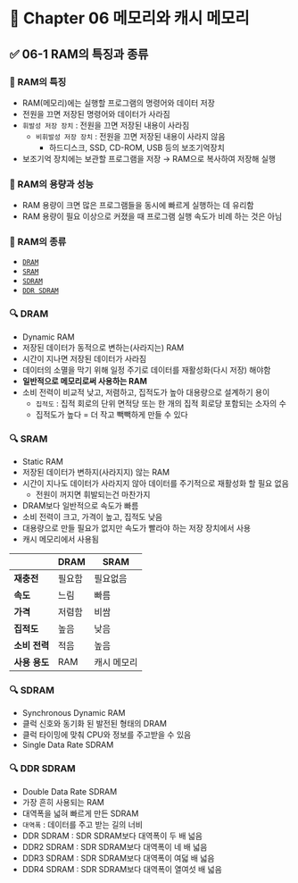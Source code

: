 # 📕 Chapter 06 메모리와 캐시 메모리

## ✅ 06-1 RAM의 특징과 종류

### 📌 RAM의 특징

- RAM(메모리)에는 실행할 프로그램의 명령어와 데이터 저장
- 전원을 끄면 저장된 명령어와 데이터가 사라짐
- `휘발성 저장 장치` : 전원을 끄면 저장된 내용이 사라짐
  - `비휘발성 저장 장치` : 전원을 끄면 저장된 내용이 사라지 않음
    - 하드디스크, SSD, CD-ROM, USB 등의 보조기억장치
- 보조기억 장치에는 보관할 프로그램을 저장 → RAM으로 복사하여 저장해 실행

### 📌 RAM의 용량과 성능

- RAM 용량이 크면 많은 프로그램들을 동시에 빠르게 실행하는 데 유리함
- RAM 용량이 필요 이상으로 커졌을 때 프로그램 실행 속도가 비례 하는 것은 아님

### 📌 RAM의 종류

- [`DRAM`](#-dram)
- [`SRAM`](#-sram)
- [`SDRAM`](#-sdram)
- [`DDR SDRAM`](#-ddr-sdram)

### 🔍 DRAM

- Dynamic RAM
- 저장된 데이터가 동적으로 변하는(사라지는) RAM
- 시간이 지나면 저장된 데이터가 사라짐
- 데이터의 소멸을 막기 위해 일정 주기로 데이터를 재활성화(다시 저장) 해야함
- **일반적으로 메모리로써 사용하는 RAM**
- 소비 전력이 비교적 낮고, 저렴하고, 집적도가 높아 대용량으로 설계하기 용이
  - `집적도` : 집적 회로의 단위 면적당 또는 한 개의 집적 회로당 포함되는 소자의 수
  - 집적도가 높다 = 더 작고 빽빽하게 만들 수 있다

### 🔍 SRAM

- Static RAM
- 저장된 데이터가 변하지(사라지지) 않는 RAM
- 시간이 지나도 데이터가 사라지지 않아 데이터를 주기적으로 재활성화 할 필요 없음
  - 전원이 꺼지면 휘발되는건 마찬가지
- DRAM보다 일반적으로 속도가 빠름
- 소비 전력이 크고, 가격이 높고, 집적도 낮음
- 대용량으로 만들 필요가 없지만 속도가 빨라야 하는 저장 장치에서 사용
- 캐시 메모리에서 사용됨

|               | DRAM   | SRAM        |
| ------------- | ------ | ----------- |
| **재충전**    | 필요함 | 필요없음    |
| **속도**      | 느림   | 빠름        |
| **가격**      | 저렴함 | 비쌈        |
| **집적도**    | 높음   | 낮음        |
| **소비 전력** | 적음   | 높음        |
| **사용 용도** | RAM    | 캐시 메모리 |

### 🔍 SDRAM

- Synchronous Dynamic RAM
- 클럭 신호와 동기화 된 발전된 형태의 DRAM
- 클럭 타이밍에 맞춰 CPU와 정보를 주고받을 수 있음
- Single Data Rate SDRAM

### 🔍 DDR SDRAM

- Double Data Rate SDRAM
- 가장 흔히 사용되는 RAM
- 대역폭을 넓혀 빠르게 만든 SDRAM
- `대역폭` : 데이터를 주고 받는 길의 너비
- DDR SDRAM : SDR SDRAM보다 대역폭이 두 배 넓음
- DDR2 SDRAM : SDR SDRAM보다 대역폭이 네 배 넓음
- DDR3 SDRAM : SDR SDRAM보다 대역폭이 여덟 배 넓음
- DDR4 SDRAM : SDR SDRAM보다 대역폭이 열여섯 배 넓음
